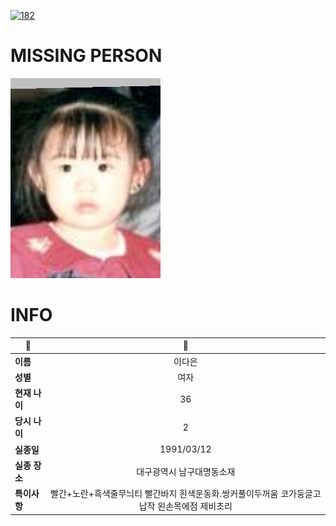 [![182](https://img.shields.io/badge/%EC%8B%A4%EC%A2%85%EC%8B%A0%EA%B3%A0%EB%8A%94%20%EA%B5%AD%EB%B2%88%EC%97%86%EC%9D%B4-182-blue)](http://safe182.go.kr/index.do)

# MISSING PERSON

<img src="./missing_person.jpg">

# INFO

|🔑|💎|
|--|:--:|
|**이름**|이다은|
|**성별**|여자|
|**현재 나이**|36|
|**당시 나이**|2|
|**실종일**|1991/03/12|
|**실종 장소**|대구광역시 남구대명동소재  |
|**특이사항**|빨간+노란+흑색줄무늬티 빨간바지 흰색운동화.쌍커풀이두꺼움 코가둥글고납작 왼손목에점 제비초리|
